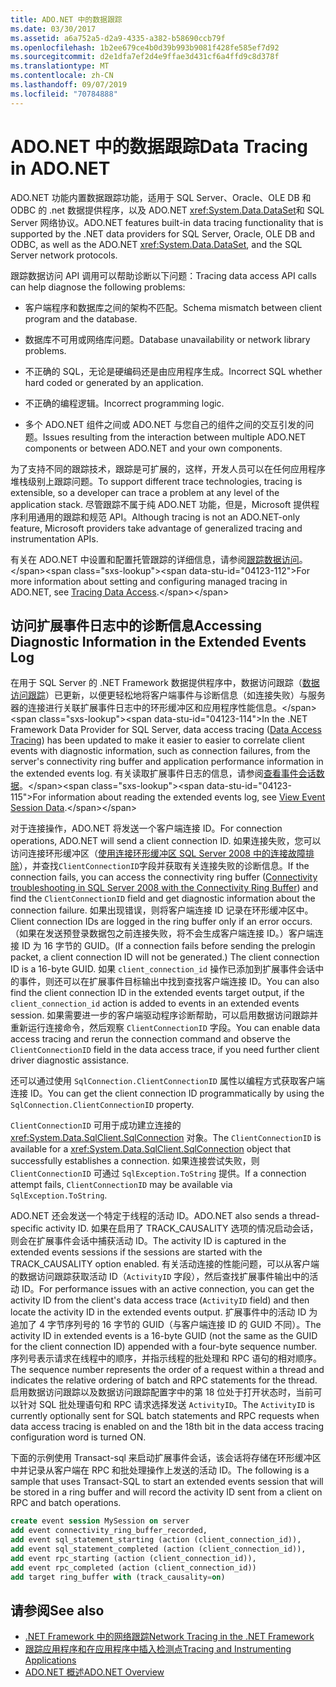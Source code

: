 ```yaml
---
title: ADO.NET 中的数据跟踪
ms.date: 03/30/2017
ms.assetid: a6a752a5-d2a9-4335-a382-b58690ccb79f
ms.openlocfilehash: 1b2ee679ce4b0d39b993b9081f428fe585ef7d92
ms.sourcegitcommit: d2e1dfa7ef2d4e9ffae3d431cf6a4ffd9c8d378f
ms.translationtype: MT
ms.contentlocale: zh-CN
ms.lasthandoff: 09/07/2019
ms.locfileid: "70784888"
---
```

# <a name="data-tracing-in-adonet"></a><span data-ttu-id="04123-102">ADO.NET 中的数据跟踪</span><span class="sxs-lookup"><span data-stu-id="04123-102">Data Tracing in ADO.NET</span></span>

<span data-ttu-id="04123-103">ADO.NET 功能内置数据跟踪功能，适用于 SQL Server、Oracle、OLE DB 和 ODBC 的 .net 数据提供程序，以及 ADO.NET <xref:System.Data.DataSet>和 SQL Server 网络协议。</span><span class="sxs-lookup"><span data-stu-id="04123-103">ADO.NET features built-in data tracing functionality that is supported by the .NET data providers for SQL Server, Oracle, OLE DB and ODBC, as well as the ADO.NET <xref:System.Data.DataSet>, and the SQL Server network protocols.</span></span>

<span data-ttu-id="04123-104">跟踪数据访问 API 调用可以帮助诊断以下问题：</span><span class="sxs-lookup"><span data-stu-id="04123-104">Tracing data access API calls can help diagnose the following problems:</span></span>

- <span data-ttu-id="04123-105">客户端程序和数据库之间的架构不匹配。</span><span class="sxs-lookup"><span data-stu-id="04123-105">Schema mismatch between client program and the database.</span></span>

- <span data-ttu-id="04123-106">数据库不可用或网络库问题。</span><span class="sxs-lookup"><span data-stu-id="04123-106">Database unavailability or network library problems.</span></span>

- <span data-ttu-id="04123-107">不正确的 SQL，无论是硬编码还是由应用程序生成。</span><span class="sxs-lookup"><span data-stu-id="04123-107">Incorrect SQL whether hard coded or generated by an application.</span></span>

- <span data-ttu-id="04123-108">不正确的编程逻辑。</span><span class="sxs-lookup"><span data-stu-id="04123-108">Incorrect programming logic.</span></span>

- <span data-ttu-id="04123-109">多个 ADO.NET 组件之间或 ADO.NET 与您自己的组件之间的交互引发的问题。</span><span class="sxs-lookup"><span data-stu-id="04123-109">Issues resulting from the interaction between multiple ADO.NET components or between ADO.NET and your own components.</span></span>

<span data-ttu-id="04123-110">为了支持不同的跟踪技术，跟踪是可扩展的，这样，开发人员可以在任何应用程序堆栈级别上跟踪问题。</span><span class="sxs-lookup"><span data-stu-id="04123-110">To support different trace technologies, tracing is extensible, so a developer can trace a problem at any level of the application stack.</span></span> <span data-ttu-id="04123-111">尽管跟踪不属于纯 ADO.NET 功能，但是，Microsoft 提供程序利用通用的跟踪和规范 API。</span><span class="sxs-lookup"><span data-stu-id="04123-111">Although tracing is not an ADO.NET-only feature, Microsoft providers take advantage of generalized tracing and instrumentation APIs.</span></span>

<span data-ttu-id="04123-112">有关在 ADO.NET 中设置和配置托管跟踪的详细信息，请参阅[跟踪数据访问](https://docs.microsoft.com/previous-versions/sql/sql-server-2012/hh880086(v=msdn.10))。</span><span class="sxs-lookup"><span data-stu-id="04123-112">For more information about setting and configuring managed tracing in ADO.NET, see [Tracing Data Access](https://docs.microsoft.com/previous-versions/sql/sql-server-2012/hh880086(v=msdn.10)).</span></span>

## <a name="accessing-diagnostic-information-in-the-extended-events-log"></a><span data-ttu-id="04123-113">访问扩展事件日志中的诊断信息</span><span class="sxs-lookup"><span data-stu-id="04123-113">Accessing Diagnostic Information in the Extended Events Log</span></span>

<span data-ttu-id="04123-114">在用于 SQL Server 的 .NET Framework 数据提供程序中，数据访问跟踪（[数据访问跟踪](https://docs.microsoft.com/previous-versions/sql/sql-server-2012/hh880086(v=msdn.10))）已更新，以便更轻松地将客户端事件与诊断信息（如连接失败）与服务器的连接进行关联扩展事件日志中的环形缓冲区和应用程序性能信息。</span><span class="sxs-lookup"><span data-stu-id="04123-114">In the .NET Framework Data Provider for SQL Server, data access tracing ([Data Access Tracing](https://docs.microsoft.com/previous-versions/sql/sql-server-2012/hh880086(v=msdn.10))) has been updated to make it easier to easier to correlate client events with diagnostic information, such as connection failures, from the server's connectivity ring buffer and application performance information in the extended events log.</span></span> <span data-ttu-id="04123-115">有关读取扩展事件日志的信息，请参阅[查看事件会话数据](https://docs.microsoft.com/previous-versions/sql/sql-server-2012/hh710068(v=sql.110))。</span><span class="sxs-lookup"><span data-stu-id="04123-115">For information about reading the extended events log, see [View Event Session Data](https://docs.microsoft.com/previous-versions/sql/sql-server-2012/hh710068(v=sql.110)).</span></span>

<span data-ttu-id="04123-116">对于连接操作，ADO.NET 将发送一个客户端连接 ID。</span><span class="sxs-lookup"><span data-stu-id="04123-116">For connection operations, ADO.NET will send a client connection ID.</span></span> <span data-ttu-id="04123-117">如果连接失败，您可以访问连接环形缓冲区（[使用连接环形缓冲区 SQL Server 2008 中的连接故障排除](https://go.microsoft.com/fwlink/?LinkId=207752)），并查找`ClientConnectionID`字段并获取有关连接失败的诊断信息。</span><span class="sxs-lookup"><span data-stu-id="04123-117">If the connection fails, you can access the connectivity ring buffer ([Connectivity troubleshooting in SQL Server 2008 with the Connectivity Ring Buffer](https://go.microsoft.com/fwlink/?LinkId=207752)) and find the `ClientConnectionID` field and get diagnostic information about the connection failure.</span></span> <span data-ttu-id="04123-118">如果出现错误，则将客户端连接 ID 记录在环形缓冲区中。</span><span class="sxs-lookup"><span data-stu-id="04123-118">Client connection IDs are logged in the ring buffer only if an error occurs.</span></span> <span data-ttu-id="04123-119">（如果在发送预登录数据包之前连接失败，将不会生成客户端连接 ID。）客户端连接 ID 为 16 字节的 GUID。</span><span class="sxs-lookup"><span data-stu-id="04123-119">(If a connection fails before sending the prelogin packet, a client connection ID will not be generated.) The client connection ID is a 16-byte GUID.</span></span> <span data-ttu-id="04123-120">如果 `client_connection_id` 操作已添加到扩展事件会话中的事件，则还可以在扩展事件目标输出中找到查找客户端连接 ID。</span><span class="sxs-lookup"><span data-stu-id="04123-120">You can also find the client connection ID in the extended events target output, if the `client_connection_id` action is added to events in an extended events session.</span></span> <span data-ttu-id="04123-121">如果需要进一步的客户端驱动程序诊断帮助，可以启用数据访问跟踪并重新运行连接命令，然后观察 `ClientConnectionID` 字段。</span><span class="sxs-lookup"><span data-stu-id="04123-121">You can enable data access tracing and rerun the connection command and observe the `ClientConnectionID` field in the data access trace, if you need further client driver diagnostic assistance.</span></span>

<span data-ttu-id="04123-122">还可以通过使用 `SqlConnection.ClientConnectionID` 属性以编程方式获取客户端连接 ID。</span><span class="sxs-lookup"><span data-stu-id="04123-122">You can get the client connection ID programmatically by using the `SqlConnection.ClientConnectionID` property.</span></span>

<span data-ttu-id="04123-123">`ClientConnectionID` 可用于成功建立连接的 <xref:System.Data.SqlClient.SqlConnection> 对象。</span><span class="sxs-lookup"><span data-stu-id="04123-123">The `ClientConnectionID` is available for a <xref:System.Data.SqlClient.SqlConnection> object that successfully establishes  a connection.</span></span> <span data-ttu-id="04123-124">如果连接尝试失败，则 `ClientConnectionID` 可通过 `SqlException.ToString` 提供。</span><span class="sxs-lookup"><span data-stu-id="04123-124">If a connection attempt fails, `ClientConnectionID` may be available via `SqlException.ToString`.</span></span>

<span data-ttu-id="04123-125">ADO.NET 还会发送一个特定于线程的活动 ID。</span><span class="sxs-lookup"><span data-stu-id="04123-125">ADO.NET also sends a thread-specific activity ID.</span></span> <span data-ttu-id="04123-126">如果在启用了 TRACK_CAUSALITY 选项的情况启动会话，则会在扩展事件会话中捕获活动 ID。</span><span class="sxs-lookup"><span data-stu-id="04123-126">The activity ID is captured in the extended events sessions if the sessions are started with the TRACK_CAUSALITY option enabled.</span></span> <span data-ttu-id="04123-127">有关活动连接的性能问题，可以从客户端的数据访问跟踪获取活动 ID（`ActivityID` 字段），然后查找扩展事件输出中的活动 ID。</span><span class="sxs-lookup"><span data-stu-id="04123-127">For performance issues with an active connection, you can get the activity ID from the client's data access trace (`ActivityID` field) and then locate the activity ID in the extended events output.</span></span> <span data-ttu-id="04123-128">扩展事件中的活动 ID 为追加了 4 字节序列号的 16 字节的 GUID（与客户端连接 ID 的 GUID 不同）。</span><span class="sxs-lookup"><span data-stu-id="04123-128">The activity ID in extended events is a 16-byte GUID (not the same as the GUID for the client connection ID) appended with a four-byte sequence number.</span></span> <span data-ttu-id="04123-129">序列号表示请求在线程中的顺序，并指示线程的批处理和 RPC 语句的相对顺序。</span><span class="sxs-lookup"><span data-stu-id="04123-129">The sequence number represents the order of a request within a thread and indicates the relative ordering of batch and RPC statements for the thread.</span></span> <span data-ttu-id="04123-130">启用数据访问跟踪以及数据访问跟踪配置字中的第 18 位处于打开状态时，当前可以针对 SQL 批处理语句和 RPC 请求选择发送 `ActivityID`。</span><span class="sxs-lookup"><span data-stu-id="04123-130">The `ActivityID` is currently optionally sent for SQL batch statements and RPC requests when data access tracing is enabled on and the 18th bit in the data access tracing configuration word is turned ON.</span></span>

<span data-ttu-id="04123-131">下面的示例使用 Transact-sql 来启动扩展事件会话，该会话将存储在环形缓冲区中并记录从客户端在 RPC 和批处理操作上发送的活动 ID。</span><span class="sxs-lookup"><span data-stu-id="04123-131">The following is a sample that uses Transact-SQL to start an extended events session that will be stored in a ring buffer and will record the activity ID sent from a client on RPC and batch operations.</span></span>

```sql
create event session MySession on server
add event connectivity_ring_buffer_recorded,
add event sql_statement_starting (action (client_connection_id)),
add event sql_statement_completed (action (client_connection_id)),
add event rpc_starting (action (client_connection_id)),
add event rpc_completed (action (client_connection_id))
add target ring_buffer with (track_causality=on)
```

## <a name="see-also"></a><span data-ttu-id="04123-132">请参阅</span><span class="sxs-lookup"><span data-stu-id="04123-132">See also</span></span>

- [<span data-ttu-id="04123-133">.NET Framework 中的网络跟踪</span><span class="sxs-lookup"><span data-stu-id="04123-133">Network Tracing in the .NET Framework</span></span>](../../network-programming/network-tracing.md)
- [<span data-ttu-id="04123-134">跟踪应用程序和在应用程序中插入检测点</span><span class="sxs-lookup"><span data-stu-id="04123-134">Tracing and Instrumenting Applications</span></span>](../../debug-trace-profile/tracing-and-instrumenting-applications.md)
- [<span data-ttu-id="04123-135">ADO.NET 概述</span><span class="sxs-lookup"><span data-stu-id="04123-135">ADO.NET Overview</span></span>](ado-net-overview.md)
